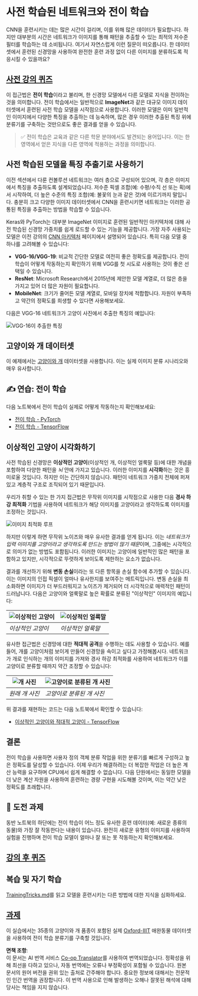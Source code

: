 <!--
CO_OP_TRANSLATOR_METADATA:
{
  "original_hash": "717775c4050ccbffbe0c961ad8bf7bf7",
  "translation_date": "2025-08-24T21:31:08+00:00",
  "source_file": "lessons/4-ComputerVision/08-TransferLearning/README.md",
  "language_code": "ko"
}
-->
# 사전 학습된 네트워크와 전이 학습

CNN을 훈련시키는 데는 많은 시간이 걸리며, 이를 위해 많은 데이터가 필요합니다. 하지만 대부분의 시간은 네트워크가 이미지를 통해 패턴을 추출할 수 있는 최적의 저수준 필터를 학습하는 데 소비됩니다. 여기서 자연스럽게 이런 질문이 떠오릅니다. 한 데이터셋에서 훈련된 신경망을 사용하여 완전한 훈련 과정 없이 다른 이미지를 분류하도록 적응시킬 수 있을까요?

## [사전 강의 퀴즈](https://red-field-0a6ddfd03.1.azurestaticapps.net/quiz/108)

이 접근법은 **전이 학습**이라고 불리며, 한 신경망 모델에서 다른 모델로 지식을 전이하는 것을 의미합니다. 전이 학습에서는 일반적으로 **ImageNet**과 같은 대규모 이미지 데이터셋에서 훈련된 사전 학습 모델을 시작점으로 사용합니다. 이러한 모델은 이미 일반적인 이미지에서 다양한 특징을 추출하는 데 능숙하며, 많은 경우 이러한 추출된 특징 위에 분류기를 구축하는 것만으로도 좋은 결과를 얻을 수 있습니다.

> ✅ 전이 학습은 교육과 같은 다른 학문 분야에서도 발견되는 용어입니다. 이는 한 영역에서 얻은 지식을 다른 영역에 적용하는 과정을 의미합니다.

## 사전 학습된 모델을 특징 추출기로 사용하기

이전 섹션에서 다룬 컨볼루션 네트워크는 여러 층으로 구성되어 있으며, 각 층은 이미지에서 특징을 추출하도록 설계되었습니다. 저수준 픽셀 조합(예: 수평/수직 선 또는 획)에서 시작하여, 더 높은 수준의 특징 조합(예: 불꽃의 눈과 같은 것)에 이르기까지 말입니다. 충분히 크고 다양한 이미지 데이터셋에서 CNN을 훈련시키면 네트워크는 이러한 공통된 특징을 추출하는 방법을 학습할 수 있습니다.

Keras와 PyTorch는 대부분 ImageNet 이미지로 훈련된 일반적인 아키텍처에 대해 사전 학습된 신경망 가중치를 쉽게 로드할 수 있는 기능을 제공합니다. 가장 자주 사용되는 모델은 이전 강의의 [CNN 아키텍처](../07-ConvNets/CNN_Architectures.md) 페이지에서 설명되어 있습니다. 특히 다음 모델 중 하나를 고려해볼 수 있습니다:

* **VGG-16/VGG-19**: 비교적 간단한 모델로 여전히 좋은 정확도를 제공합니다. 전이 학습이 어떻게 작동하는지 확인하기 위해 VGG를 첫 시도로 사용하는 것이 좋은 선택일 수 있습니다.
* **ResNet**: Microsoft Research에서 2015년에 제안한 모델 계열로, 더 많은 층을 가지고 있어 더 많은 자원이 필요합니다.
* **MobileNet**: 크기가 줄어든 모델 계열로, 모바일 장치에 적합합니다. 자원이 부족하고 약간의 정확도를 희생할 수 있다면 사용해보세요.

다음은 VGG-16 네트워크가 고양이 사진에서 추출한 특징의 예입니다:

![VGG-16이 추출한 특징](../../../../../translated_images/features.6291f9c7ba3a0b951af88fc9864632b9115365410765680680d30c927dd67354.ko.png)

## 고양이와 개 데이터셋

이 예제에서는 [고양이와 개](https://www.microsoft.com/download/details.aspx?id=54765&WT.mc_id=academic-77998-cacaste) 데이터셋을 사용합니다. 이는 실제 이미지 분류 시나리오와 매우 유사합니다.

## ✍️ 연습: 전이 학습

다음 노트북에서 전이 학습이 실제로 어떻게 작동하는지 확인해보세요:

* [전이 학습 - PyTorch](../../../../../lessons/4-ComputerVision/08-TransferLearning/TransferLearningPyTorch.ipynb)
* [전이 학습 - TensorFlow](../../../../../lessons/4-ComputerVision/08-TransferLearning/TransferLearningTF.ipynb)

## 이상적인 고양이 시각화하기

사전 학습된 신경망은 **이상적인 고양이**(이상적인 개, 이상적인 얼룩말 등)에 대한 개념을 포함하여 다양한 패턴을 *뇌* 안에 가지고 있습니다. 이러한 이미지를 **시각화**하는 것은 흥미로울 것입니다. 하지만 이는 간단하지 않습니다. 패턴이 네트워크 가중치 전체에 퍼져 있고 계층적 구조로 조직되어 있기 때문입니다.

우리가 취할 수 있는 한 가지 접근법은 무작위 이미지를 시작점으로 사용한 다음 **경사 하강 최적화** 기법을 사용하여 네트워크가 해당 이미지를 고양이라고 생각하도록 이미지를 조정하는 것입니다.

![이미지 최적화 루프](../../../../../translated_images/ideal-cat-loop.999fbb8ff306e044f997032f4eef9152b453e6a990e449bbfb107de2493cc37e.ko.png)

하지만 이렇게 하면 무작위 노이즈와 매우 유사한 결과를 얻게 됩니다. 이는 *네트워크가 입력 이미지를 고양이라고 생각하도록 만드는 방법이 많기 때문*이며, 그중에는 시각적으로 의미가 없는 방법도 포함됩니다. 이러한 이미지는 고양이에 일반적인 많은 패턴을 포함하고 있지만, 시각적으로 뚜렷하게 보이도록 제한하는 요소가 없습니다.

결과를 개선하기 위해 **변동 손실**이라는 또 다른 항목을 손실 함수에 추가할 수 있습니다. 이는 이미지의 인접 픽셀이 얼마나 유사한지를 보여주는 메트릭입니다. 변동 손실을 최소화하면 이미지가 더 부드러워지고 노이즈가 제거되어 더 시각적으로 매력적인 패턴이 드러납니다. 다음은 고양이와 얼룩말로 높은 확률로 분류된 "이상적인" 이미지의 예입니다:

![이상적인 고양이](../../../../../translated_images/ideal-cat.203dd4597643d6b0bd73038b87f9c0464322725e3a06ab145d25d4a861c70592.ko.png) | ![이상적인 얼룩말](../../../../../translated_images/ideal-zebra.7f70e8b54ee15a7a314000bb5df38a6cfe086ea04d60df4d3ef313d046b98a2b.ko.png)
-----|-----
 *이상적인 고양이* | *이상적인 얼룩말*

유사한 접근법은 신경망에 대한 **적대적 공격**을 수행하는 데도 사용할 수 있습니다. 예를 들어, 개를 고양이처럼 보이게 만들어 신경망을 속이고 싶다고 가정해봅시다. 네트워크가 개로 인식하는 개의 이미지를 가져와 경사 하강 최적화를 사용하여 네트워크가 이를 고양이로 분류할 때까지 약간 조정할 수 있습니다:

![개 사진](../../../../../translated_images/original-dog.8f68a67d2fe0911f33041c0f7fce8aa4ea919f9d3917ec4b468298522aeb6356.ko.png) | ![고양이로 분류된 개 사진](../../../../../translated_images/adversarial-dog.d9fc7773b0142b89752539bfbf884118de845b3851c5162146ea0b8809fc820f.ko.png)
-----|-----
*원래 개 사진* | *고양이로 분류된 개 사진*

위 결과를 재현하는 코드는 다음 노트북에서 확인할 수 있습니다:

* [이상적인 고양이와 적대적 고양이 - TensorFlow](../../../../../lessons/4-ComputerVision/08-TransferLearning/AdversarialCat_TF.ipynb)

## 결론

전이 학습을 사용하면 사용자 정의 객체 분류 작업을 위한 분류기를 빠르게 구성하고 높은 정확도를 달성할 수 있습니다. 이제 우리가 해결하려는 더 복잡한 작업은 더 높은 계산 능력을 요구하며 CPU에서 쉽게 해결할 수 없습니다. 다음 단원에서는 동일한 모델을 더 낮은 계산 자원을 사용하여 훈련하는 경량 구현을 시도해볼 것이며, 이는 약간 낮은 정확도를 초래합니다.

## 🚀 도전 과제

동반 노트북의 하단에는 전이 학습이 어느 정도 유사한 훈련 데이터(예: 새로운 종류의 동물)와 가장 잘 작동한다는 내용이 있습니다. 완전히 새로운 유형의 이미지를 사용하여 실험을 진행하며 전이 학습 모델이 얼마나 잘 또는 못 작동하는지 확인해보세요.

## [강의 후 퀴즈](https://red-field-0a6ddfd03.1.azurestaticapps.net/quiz/208)

## 복습 및 자기 학습

[TrainingTricks.md](TrainingTricks.md)를 읽고 모델을 훈련시키는 다른 방법에 대한 지식을 심화하세요.

## [과제](lab/README.md)

이 실습에서는 35종의 고양이와 개 품종이 포함된 실제 [Oxford-IIIT](https://www.robots.ox.ac.uk/~vgg/data/pets/) 애완동물 데이터셋을 사용하여 전이 학습 분류기를 구축할 것입니다.

**면책 조항**:  
이 문서는 AI 번역 서비스 [Co-op Translator](https://github.com/Azure/co-op-translator)를 사용하여 번역되었습니다. 정확성을 위해 최선을 다하고 있으나, 자동 번역에는 오류나 부정확성이 포함될 수 있습니다. 원본 문서의 원어 버전을 권위 있는 출처로 간주해야 합니다. 중요한 정보에 대해서는 전문적인 인간 번역을 권장합니다. 이 번역 사용으로 인해 발생하는 오해나 잘못된 해석에 대해 당사는 책임을 지지 않습니다.